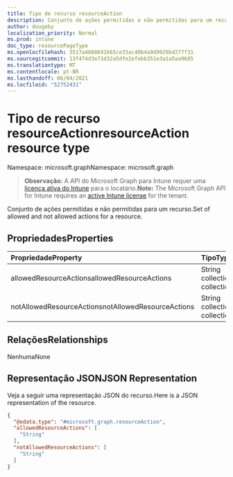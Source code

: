 ```yaml
---
title: Tipo de recurso resourceAction
description: Conjunto de ações permitidas e não permitidas para um recurso.
author: dougeby
localization_priority: Normal
ms.prod: intune
doc_type: resourcePageType
ms.openlocfilehash: 3517a4608691b65ce33ac40b4a9d9929bd277f31
ms.sourcegitcommit: 13f474d3e71d32a5dfe2efebb351e3a1a5aa9685
ms.translationtype: MT
ms.contentlocale: pt-BR
ms.lasthandoff: 06/04/2021
ms.locfileid: "52752431"
---
```

# <a name="resourceaction-resource-type"></a><span data-ttu-id="1fc22-103">Tipo de recurso resourceAction</span><span class="sxs-lookup"><span data-stu-id="1fc22-103">resourceAction resource type</span></span>

<span data-ttu-id="1fc22-104">Namespace: microsoft.graph</span><span class="sxs-lookup"><span data-stu-id="1fc22-104">Namespace: microsoft.graph</span></span>

> <span data-ttu-id="1fc22-105">**Observação:** A API do Microsoft Graph para Intune requer uma [licença ativa do Intune](https://go.microsoft.com/fwlink/?linkid=839381) para o locatário.</span><span class="sxs-lookup"><span data-stu-id="1fc22-105">**Note:** The Microsoft Graph API for Intune requires an [active Intune license](https://go.microsoft.com/fwlink/?linkid=839381) for the tenant.</span></span>

<span data-ttu-id="1fc22-106">Conjunto de ações permitidas e não permitidas para um recurso.</span><span class="sxs-lookup"><span data-stu-id="1fc22-106">Set of allowed and not allowed actions for a resource.</span></span>

## <a name="properties"></a><span data-ttu-id="1fc22-107">Propriedades</span><span class="sxs-lookup"><span data-stu-id="1fc22-107">Properties</span></span>
|<span data-ttu-id="1fc22-108">Propriedade</span><span class="sxs-lookup"><span data-stu-id="1fc22-108">Property</span></span>|<span data-ttu-id="1fc22-109">Tipo</span><span class="sxs-lookup"><span data-stu-id="1fc22-109">Type</span></span>|<span data-ttu-id="1fc22-110">Descrição</span><span class="sxs-lookup"><span data-stu-id="1fc22-110">Description</span></span>|
|:---|:---|:---|
|<span data-ttu-id="1fc22-111">allowedResourceActions</span><span class="sxs-lookup"><span data-stu-id="1fc22-111">allowedResourceActions</span></span>|<span data-ttu-id="1fc22-112">String collection</span><span class="sxs-lookup"><span data-stu-id="1fc22-112">String collection</span></span>|<span data-ttu-id="1fc22-113">Ações permitidas</span><span class="sxs-lookup"><span data-stu-id="1fc22-113">Allowed Actions</span></span>|
|<span data-ttu-id="1fc22-114">notAllowedResourceActions</span><span class="sxs-lookup"><span data-stu-id="1fc22-114">notAllowedResourceActions</span></span>|<span data-ttu-id="1fc22-115">String collection</span><span class="sxs-lookup"><span data-stu-id="1fc22-115">String collection</span></span>|<span data-ttu-id="1fc22-116">Ações não permitidas.</span><span class="sxs-lookup"><span data-stu-id="1fc22-116">Not Allowed Actions.</span></span>|

## <a name="relationships"></a><span data-ttu-id="1fc22-117">Relações</span><span class="sxs-lookup"><span data-stu-id="1fc22-117">Relationships</span></span>
<span data-ttu-id="1fc22-118">Nenhuma</span><span class="sxs-lookup"><span data-stu-id="1fc22-118">None</span></span>

## <a name="json-representation"></a><span data-ttu-id="1fc22-119">Representação JSON</span><span class="sxs-lookup"><span data-stu-id="1fc22-119">JSON Representation</span></span>
<span data-ttu-id="1fc22-120">Veja a seguir uma representação JSON do recurso.</span><span class="sxs-lookup"><span data-stu-id="1fc22-120">Here is a JSON representation of the resource.</span></span>
<!-- {
  "blockType": "resource",
  "@odata.type": "microsoft.graph.resourceAction"
}
-->
``` json
{
  "@odata.type": "#microsoft.graph.resourceAction",
  "allowedResourceActions": [
    "String"
  ],
  "notAllowedResourceActions": [
    "String"
  ]
}
```




